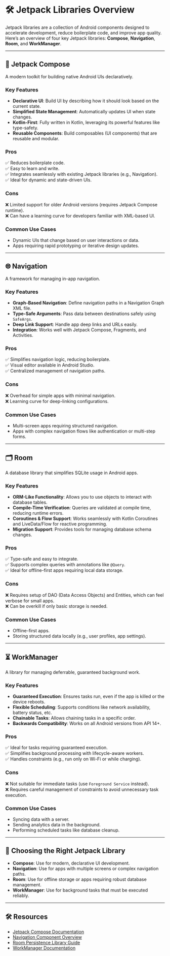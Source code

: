 # 🛠️ Jetpack Libraries Overview  

Jetpack libraries are a collection of Android components designed to accelerate development, reduce boilerplate code, and improve app quality. Here’s an overview of four key Jetpack libraries: **Compose**, **Navigation**, **Room**, and **WorkManager**.  

---

## 📱 **Jetpack Compose**  
A modern toolkit for building native Android UIs declaratively.  

### **Key Features**  
- **Declarative UI**: Build UI by describing how it should look based on the current state.  
- **Simplified State Management**: Automatically updates UI when state changes.  
- **Kotlin-First**: Fully written in Kotlin, leveraging its powerful features like type-safety.  
- **Reusable Components**: Build composables (UI components) that are reusable and modular.  

### **Pros**  
✅ Reduces boilerplate code.  
✅ Easy to learn and write.  
✅ Integrates seamlessly with existing Jetpack libraries (e.g., Navigation).  
✅ Ideal for dynamic and state-driven UIs.  

### **Cons**  
❌ Limited support for older Android versions (requires Jetpack Compose runtime).  
❌ Can have a learning curve for developers familiar with XML-based UI.  

### **Common Use Cases**  
- Dynamic UIs that change based on user interactions or data.  
- Apps requiring rapid prototyping or iterative design updates.  

---

## 🌐 **Navigation**  
A framework for managing in-app navigation.  

### **Key Features**  
- **Graph-Based Navigation**: Define navigation paths in a Navigation Graph XML file.  
- **Type-Safe Arguments**: Pass data between destinations safely using `SafeArgs`.  
- **Deep Link Support**: Handle app deep links and URLs easily.  
- **Integration**: Works well with Jetpack Compose, Fragments, and Activities.  

### **Pros**  
✅ Simplifies navigation logic, reducing boilerplate.  
✅ Visual editor available in Android Studio.  
✅ Centralized management of navigation paths.  

### **Cons**  
❌ Overhead for simple apps with minimal navigation.  
❌ Learning curve for deep-linking configurations.  

### **Common Use Cases**  
- Multi-screen apps requiring structured navigation.  
- Apps with complex navigation flows like authentication or multi-step forms.  

---

## 🗂️ **Room**  
A database library that simplifies SQLite usage in Android apps.  

### **Key Features**  
- **ORM-Like Functionality**: Allows you to use objects to interact with database tables.  
- **Compile-Time Verification**: Queries are validated at compile time, reducing runtime errors.  
- **Coroutines & Flow Support**: Works seamlessly with Kotlin Coroutines and LiveData/Flow for reactive programming.  
- **Migration Support**: Provides tools for managing database schema changes.  

### **Pros**  
✅ Type-safe and easy to integrate.  
✅ Supports complex queries with annotations like `@Query`.  
✅ Ideal for offline-first apps requiring local data storage.  

### **Cons**  
❌ Requires setup of DAO (Data Access Objects) and Entities, which can feel verbose for small apps.  
❌ Can be overkill if only basic storage is needed.  

### **Common Use Cases**  
- Offline-first apps.  
- Storing structured data locally (e.g., user profiles, app settings).  

---

## ⏳ **WorkManager**  
A library for managing deferrable, guaranteed background work.  

### **Key Features**  
- **Guaranteed Execution**: Ensures tasks run, even if the app is killed or the device reboots.  
- **Flexible Scheduling**: Supports conditions like network availability, battery status, etc.  
- **Chainable Tasks**: Allows chaining tasks in a specific order.  
- **Backwards Compatibility**: Works on all Android versions from API 14+.  

### **Pros**  
✅ Ideal for tasks requiring guaranteed execution.  
✅ Simplifies background processing with lifecycle-aware workers.  
✅ Handles constraints (e.g., run only on Wi-Fi or while charging).  

### **Cons**  
❌ Not suitable for immediate tasks (use `Foreground Service` instead).  
❌ Requires careful management of constraints to avoid unnecessary task execution.  

### **Common Use Cases**  
- Syncing data with a server.  
- Sending analytics data in the background.  
- Performing scheduled tasks like database cleanup.  

---

## 🎯 **Choosing the Right Jetpack Library**  
- **Compose**: Use for modern, declarative UI development.  
- **Navigation**: Use for apps with multiple screens or complex navigation paths.  
- **Room**: Use for offline storage or apps requiring robust database management.  
- **WorkManager**: Use for background tasks that must be executed reliably.  

---  

## 🛠️ **Resources**  
- [Jetpack Compose Documentation](https://developer.android.com/jetpack/compose)  
- [Navigation Component Overview](https://developer.android.com/guide/navigation)  
- [Room Persistence Library Guide](https://developer.android.com/training/data-storage/room)  
- [WorkManager Documentation](https://developer.android.com/topic/libraries/architecture/workmanager)  
